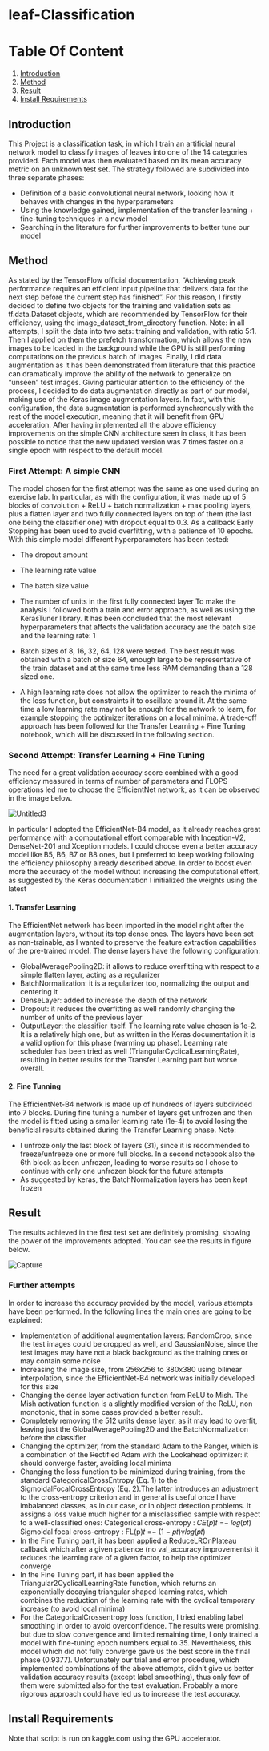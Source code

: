 # **leaf-Classification**


# **Table Of Content**
1. [Introduction](#my_first_title)
2. [Method](#my-second-title)
3. [Result](#my-third-title)
4. [Install Requirements](#my-fourth-title)


## **Introduction**
This Project is a classification task, in which I train an artificial neural network model to classify images of leaves into one of the 14 categories provided.
Each model was then evaluated based on its mean accuracy metric on an unknown test set.
The strategy followed are subdivided into three separate phases:
*  Definition of a basic convolutional neural network, looking how it behaves with changes in the hyperparameters
*  Using the knowledge gained, implementation of the transfer learning + fine-tuning techniques in
a new model
*  Searching in the literature for further improvements to better tune our model

## **Method**


As stated by the TensorFlow official documentation, “Achieving peak performance requires an efficient
input pipeline that delivers data for the next step before the current step has finished”.
For this reason, I firstly decided to define two objects for the training and validation sets as
tf.data.Dataset objects, which are recommended by TensorFlow for their efficiency, using the
image_dataset_from_directory function.
Note: in all attempts, I split the data into two sets: training and validation, with ratio 5:1.
Then I applied on them the prefetch transformation, which allows the new images to be loaded in the
background while the GPU is still performing computations on the previous batch of images.
Finally, I did data augmentation as it has been demonstrated from literature that this practice can
dramatically improve the ability of the network to generalize on “unseen” test images. Giving particular
attention to the efficiency of the process, I decided to do data augmentation directly as part of our
model, making use of the Keras image augmentation layers. In fact, with this configuration, the data
augmentation is performed synchronously with the rest of the model execution, meaning that it will
benefit from GPU acceleration.
After having implemented all the above efficiency improvements on the simple CNN architecture seen in
class, it has been possible to notice that the new updated version was 7 times faster on a single epoch with
respect to the default model.           


### **First Attempt: A simple CNN**


The model chosen for the first attempt was the same as one used during an exercise lab.
In particular, as with the configuration, it was made up of 5 blocks of convolution + ReLU + batch
normalization + max pooling layers, plus a flatten layer and two fully connected layers on top of them (the
last one being the classifier one) with dropout equal to 0.3. As a callback Early Stopping has been used to
avoid overfitting, with a patience of 10 epochs.
With this simple model different hyperparameters has been tested:
*  The dropout amount
*  The learning rate value
*  The batch size value
*  The number of units in the first fully connected layer
To make the analysis I followed both a train and error approach, as well as using the KerasTuner
library.
It has been concluded that the most relevant hyperparameters that affects the validation accuracy are the
batch size and the learning rate: 1

*  Batch sizes of 8, 16, 32, 64, 128 were tested. The best result was obtained with a batch of size 64,
enough large to be representative of the train dataset and at the same time less RAM demanding
than a 128 sized one.
*  A high learning rate does not allow the optimizer to reach the minima of the loss function, but
constraints it to oscillate around it. At the same time a low learning rate may not be enough for
the network to learn, for example stopping the optimizer iterations on a local minima. A trade-off
approach has been followed for the Transfer Learning + Fine Tuning notebook, which will be
discussed in the following section.








###  **Second Attempt: Transfer Learning + Fine Tuning**


The need for a great validation accuracy score combined with a good efficiency measured in terms of
number of parameters and FLOPS operations led me to choose the EfficientNet network, as it can be
observed in the image below.



![Untitled3](https://user-images.githubusercontent.com/75788150/178113998-1584c9dd-e062-40a7-b68d-893e1f7b269c.png)




In particular I adopted the EfficientNet-B4 model, as it already reaches great performance with a
computational effort comparable with Inception-V2, DenseNet-201 and Xception models. I could
choose even a better accuracy model like B5, B6, B7 or B8 ones, but I preferred to keep working
following the efficiency philosophy already described above.
In order to boost even more the accuracy of the model without increasing the computational effort, as
suggested by the Keras documentation I initialized the weights using the latest



#### **1.  Transfer Learning**


The EfficientNet network has been imported in the model right after the augmentation layers, without
its top dense ones. The layers have been set as non-trainable, as I wanted to preserve the feature
extraction capabilities of the pre-trained model. The dense layers have the following configuration:
*   GlobalAveragePooling2D: it allows to reduce overfitting with respect to a simple flatten layer,
acting as a regularizer
*   BatchNormalization: it is a regularizer too, normalizing the output and centering it
*   DenseLayer: added to increase the depth of the network
*   Dropout: it reduces the overfitting as well randomly changing the number of units of the
previous layer
*   OutputLayer: the classifier itself.
The learning rate value chosen is 1e-2. It is a relatively high one, but as written in the Keras
documentation it is a valid option for this phase (warming up phase). Learning rate scheduler has been
tried as well (TriangularCyclicalLearningRate), resulting in better results for the Transfer
Learning part but worse overall.



#### **2.  Fine Tunning**



The EfficientNet-B4 network is made up of hundreds of layers subdivided into 7 blocks. During fine tuning a number of layers get unfrozen and then the model is fitted using a smaller learning rate (1e-4) to avoid losing the beneficial results obtained during the Transfer Learning phase.
Note:
*  I unfroze only the last block of layers (31), since it is recommended to freeze/unfreeze one or
more full blocks. In a second notebook also the 6th block as been unfrozen, leading to worse
results so I chose to continue with only one unfrozen block for the future attempts
*  As suggested by keras, the BatchNormalization layers has been kept frozen




## **Result**

The results achieved in the first test set 
are definitely promising, showing the power of the
improvements adopted. You can see the results in figure below.



![Capture](https://user-images.githubusercontent.com/75788150/178114260-dd1ddf18-a21e-4ea8-aba8-596b0b0afaba.PNG)





###  **Further attempts**


In order to increase the accuracy provided by the model, various attempts have been performed. In the following lines the main ones are going to be explained:
*   Implementation of additional augmentation layers: RandomCrop, since the test images could be cropped as well, and GaussianNoise, since the test images may have not a black background as the training ones or may contain some noise
*   Increasing the image size, from 256x256 to 380x380 using bilinear interpolation, since the EfficientNet-B4 network was initially developed for this size
*   Changing the dense layer activation function from ReLU to Mish. The Mish activation function is a slightly modified version of the ReLU, non monotonic, that in some cases provided a better result.
*   Completely removing the 512 units dense layer, as it may lead to overfit, leaving just the GlobalAveragePooling2D and the BatchNormalization before the classifier
*   Changing the optimizer, from the standard Adam to the Ranger, which is a combination of the Rectified Adam with the Lookahead optimizer: it should converge faster, avoiding local minima
*  Changing the loss function to be minimized during training, from the standard CategoricalCrossEntropy (Eq. 1) to the SigmoidalFocalCrossEntropy (Eq. 2).The
latter introduces an adjustment to the cross-entropy criterion and in general is useful once I have imbalanced classes, as in our case, or in object detection problems. It assigns a loss value much higher for a misclassified sample with respect to a well-classified ones:
Categorical cross-entropy :     𝐶𝐸(𝑝)𝑡 =− 𝑙𝑜𝑔(𝑝𝑡)
Sigmoidal focal cross-entropy :      FL(p)𝑡 =− (1 − 𝑝𝑡)γ𝑙𝑜𝑔(𝑝𝑡)
*  In the Fine Tuning part, it has been applied a ReduceLROnPlateau callback which after a given
patience (no val_accuracy improvements) it reduces the learning rate of a given factor, to help the
optimizer converge
*  In the Fine Tuning part, it has been applied the Triangular2CyclicalLearningRate function, which returns an exponentially decaying triangular shaped learning rates, which combines the reduction of the learning rate with the cyclical temporary increase (to avoid local minima)
*  For the CategoricalCrossentropy loss function, I tried enabling label smoothing in order to avoid overconfidence. The results were promising, but due to slow convergence and limited remaining time, I only trained a model with fine-tuning epoch numbers equal to 35. Nevertheless, this model which did not fully converge gave us the best score in the final phase (0.9377). Unfortunately our trial and error procedure, which implemented combinations of the above attempts, didn’t give us better validation accuracy results (except label smoothing), thus only few of them were submitted also for the test evaluation. Probably a more rigorous approach could have led us to increase the test accuracy.





## Install Requirements

Note that script is run on kaggle.com using the GPU accelerator.

